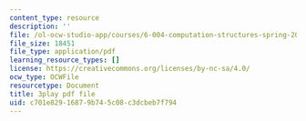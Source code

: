 ```yaml
---
content_type: resource
description: ''
file: /ol-ocw-studio-app/courses/6-004-computation-structures-spring-2017/c701e82916879b745c08c3dcbeb7f794_qyBuzeUYs2M.pdf
file_size: 18451
file_type: application/pdf
learning_resource_types: []
license: https://creativecommons.org/licenses/by-nc-sa/4.0/
ocw_type: OCWFile
resourcetype: Document
title: 3play pdf file
uid: c701e829-1687-9b74-5c08-c3dcbeb7f794
---
```

